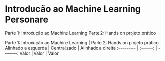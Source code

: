 # Introducão ao Machine Learning Personare
Parte 1: Introdução ao Machine Learning
Parte 2: Hands on projeto prático

Parte 1: Introdução ao Machine Learning | Parte 2: Hands on projeto prático
Alinhado a esquerda | Centralizado | Alinhado a direita
:--------- | :------: | -------:
Valor | Valor | Valor
